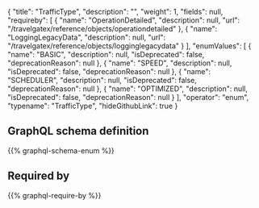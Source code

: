 {
  "title": "TrafficType",
  "description": "",
  "weight": 1,
  "fields": null,
  "requireby": [
    {
      "name": "OperationDetailed",
      "description": null,
      "url": "/travelgatex/reference/objects/operationdetailed"
    },
    {
      "name": "LoggingLegacyData",
      "description": null,
      "url": "/travelgatex/reference/objects/logginglegacydata"
    }
  ],
  "enumValues": [
    {
      "name": "BASIC",
      "description": null,
      "isDeprecated": false,
      "deprecationReason": null
    },
    {
      "name": "SPEED",
      "description": null,
      "isDeprecated": false,
      "deprecationReason": null
    },
    {
      "name": "SCHEDULER",
      "description": null,
      "isDeprecated": false,
      "deprecationReason": null
    },
    {
      "name": "OPTIMIZED",
      "description": null,
      "isDeprecated": false,
      "deprecationReason": null
    }
  ],
  "operator": "enum",
  "typename": "TrafficType",
  "hideGithubLink": true
}
## GraphQL schema definition

{{% graphql-schema-enum %}}

## Required by

{{% graphql-require-by %}}
